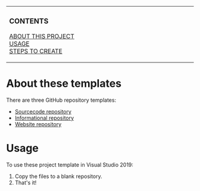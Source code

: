 <!-- my-developement-environment/templates/github/README.md 201111 -->

<!-- NOTE: The HTML indentations have to stay this way to work. -->
<table>
<tr>
<td img src="repository-data/image/document/readme/spacer.png" alt="blank-spacer" width="1000" height="1">

  ### CONTENTS
  [ABOUT THIS PROJECT](#about-this-project)<br>
  [USAGE](#usage)<br>
  [STEPS TO CREATE](#steps-to-create)<br>

</td>
</tr>
</table>

# About these templates
There are three GitHub repository templates:
* [Sourcecode repository]()
* [Informational repository]()
* [Website repository]()

# Usage
To use these project template in Visual Studio 2019:
1. Copy the files to a blank repository.
2. That's it!